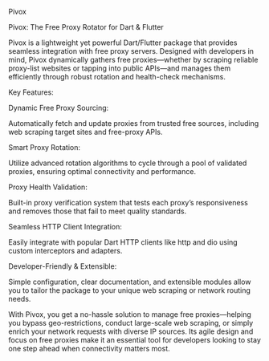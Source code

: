 Pivox

Pivox: The Free Proxy Rotator for Dart & Flutter

Pivox is a lightweight yet powerful Dart/Flutter package that provides seamless integration with free proxy servers. Designed with developers in mind, Pivox dynamically gathers free proxies—whether by scraping reliable proxy-list websites or tapping into public APIs—and manages them efficiently through robust rotation and health-check mechanisms.

Key Features:

Dynamic Free Proxy Sourcing:

Automatically fetch and update proxies from trusted free sources, including web scraping target sites and free-proxy APIs.

Smart Proxy Rotation:

Utilize advanced rotation algorithms to cycle through a pool of validated proxies, ensuring optimal connectivity and performance.

Proxy Health Validation:

Built-in proxy verification system that tests each proxy’s responsiveness and removes those that fail to meet quality standards.

Seamless HTTP Client Integration:

Easily integrate with popular Dart HTTP clients like http and dio using custom interceptors and adapters.

Developer-Friendly & Extensible:

Simple configuration, clear documentation, and extensible modules allow you to tailor the package to your unique web scraping or network routing needs.

With Pivox, you get a no-hassle solution to manage free proxies—helping you bypass geo-restrictions, conduct large-scale web scraping, or simply enrich your network requests with diverse IP sources. Its agile design and focus on free proxies make it an essential tool for developers looking to stay one step ahead when connectivity matters most.
